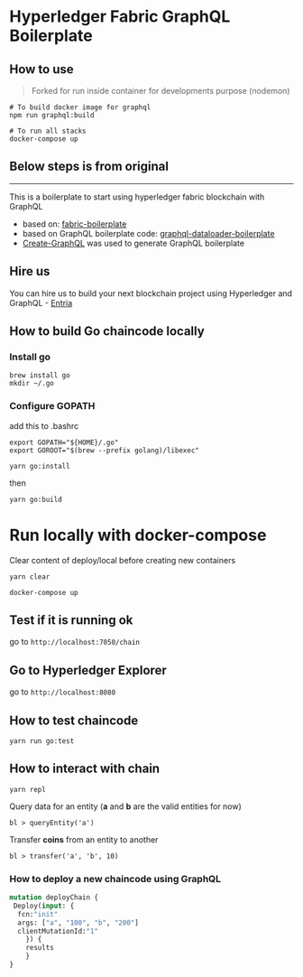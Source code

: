 # Hyperledger Fabric GraphQL Boilerplate

## How to use
> Forked for run inside container for developments purpose (nodemon)
```shell
# To build docker image for graphql
npm run graphql:build

# To run all stacks
docker-compose up
```

## Below steps is from original
- - - 

This is a boilerplate to start using hyperledger fabric blockchain with GraphQL

- based on: [fabric-boilerplate](https://github.com/IBM-Blockchain/fabric-boilerplate)
- based on GraphQL boilerplate code: [graphql-dataloader-boilerplate](https://github.com/entria/graphql-dataloader-boilerplate)
- [Create-GraphQL](https://github.com/lucasbento/create-graphql) was used to generate GraphQL boilerplate

## Hire us
You can hire us to build your next blockchain project using Hyperledger and GraphQL - [Entria](http://entria.com.br/)

## How to build Go chaincode locally

### Install go
```
brew install go
mkdir ~/.go
```

### Configure GOPATH
add this to .bashrc
```
export GOPATH="${HOME}/.go"
export GOROOT="$(brew --prefix golang)/libexec"
```

```
yarn go:install
```

then
```
yarn go:build
```

# Run locally with docker-compose
Clear content of deploy/local before creating new containers
```
yarn clear
```

```
docker-compose up
```

## Test if it is running ok
go to `http://localhost:7050/chain`

## Go to Hyperledger Explorer
go to `http://localhost:8080`

## How to test chaincode
```
yarn run go:test
```

## How to interact with chain

```
yarn repl
```

Query data for an entity (**a** and **b** are the valid entities for now)

```
bl > queryEntity('a')
```

Transfer **coins** from an entity to another
```
bl > transfer('a', 'b', 10)
```

### How to deploy a new chaincode using GraphQL

```graphql
mutation deployChain {
 Deploy(input: {
  fcn:"init"
  args: ["a", "100", "b", "200"]
  clientMutationId:"1"
	}) {
  	results
	}
}
```



